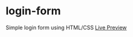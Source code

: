 # login-form
Simple login form using HTML/CSS
[Live Preview](https://rohitg07.github.io/login-form/)
